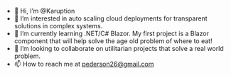 - 👋 Hi, I’m @Karuption
- 👀 I’m interested in auto scaling cloud deployments for transparent solutions in complex systems.
- 🌱 I’m currently learning .NET/C# Blazor. My first project is a Blazor component that will help solve the age old problem of where to eat!
- 💞️ I’m looking to collaborate on utilitarian projects that solve a real world problem. 
- 📫 How to reach me at pederson26@gmail.com

<!---
Karuption/Karuption is a ✨ special ✨ repository because its `README.md` (this file) appears on your GitHub profile.
You can click the Preview link to take a look at your changes.
--->
